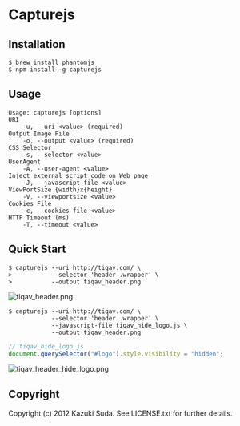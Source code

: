 # Capturejs

## Installation

    $ brew install phantomjs
    $ npm install -g capturejs

## Usage

    Usage: capturejs [options]
    URI
        -u, --uri <value> (required)
    Output Image File
        -o, --output <value> (required)
    CSS Selector
        -s, --selector <value>
    UserAgent
        -A, --user-agent <value>
    Inject external script code on Web page
        -J, --javascript-file <value>
    ViewPortSize {width}x{height}
        -V, --viewportsize <value>
    Cookies File
        -c, --cookies-file <value>
    HTTP Timeout (ms)
        -T, --timeout <value>

## Quick Start

    $ capturejs --uri http://tiqav.com/ \
    >           --selector 'header .wrapper' \
    >           --output tiqav_header.png

![tiqav_header.png](http://farm9.staticflickr.com/8166/7386134234_50d633e965.jpg)

    $ capturejs --uri http://tiqav.com/ \
                --selector 'header .wrapper' \
                --javascript-file tiqav_hide_logo.js \
                --output tiqav_header.png

```js
// tiqav_hide_logo.js
document.querySelector("#logo").style.visibility = "hidden";
```

![tiqav_header_hide_logo.png](http://farm8.staticflickr.com/7073/7386144940_9e686bcaf8.jpg)

## Copyright

Copyright (c) 2012 Kazuki Suda. See LICENSE.txt for further details.
